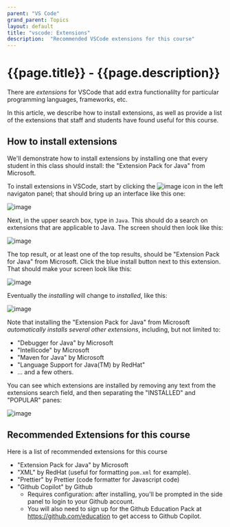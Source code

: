 ```yaml
---
parent: "VS Code"
grand_parent: Topics
layout: default
title: "vscode: Extensions"
description:  "Recommended VSCode extensions for this course"
---
```


# {{page.title}} - {{page.description}}

There are *extensions* for VSCode that add extra functionalilty for particular programming languages, frameworks, etc.

In this article, we describe how to install extensions, as well as provide a list of the extensions that staff and students have found useful for this course.

## How to install extensions

We'll demonstrate how to install extensions by installing one that every student in this class should install: the "Extension Pack for Java" from Microsoft.

To install extensions in VSCode, start by clicking the ![image](https://github.com/user-attachments/assets/0b2fdb6f-8973-432e-a50c-a27493a42e66) icon in the left navigaton panel; that should bring
up an interface like this one:

![image](https://github.com/user-attachments/assets/6a02a37e-9822-4bdf-8260-1a1c940f7886)

Next, in the upper search box, type in `Java`.  This should do a search on extensions that are applicable to Java.  The screen should then look like this:

![image](https://github.com/user-attachments/assets/980a3e41-ea95-4a98-a38d-416a88912381)

The top result, or at least one of the top results, should be "Extension Pack for Java" from Microsoft.  Click the blue install button next to this extension. That should make your
screen look like this:

![image](https://github.com/user-attachments/assets/97919fc3-b3f8-4632-8e37-a8cd85ff1f98)

Eventually the *installing* will change to *installed*, like this:

![image](https://github.com/user-attachments/assets/b0606411-f7b6-43f8-8c8d-ab3765c5abb9)

Note that installing the "Extension Pack for Java" from Microsoft *automatically installs several other extensions*, including, but not limited to:
* "Debugger for Java" by Microsoft
* "Intellicode" by Microsoft
* "Maven for Java" by Microsoft
* "Language Support for Java(TM) by RedHat"
* ... and a few others.

You can see which extensions are installed by removing any text from the extensions search field, and then separating the "INSTALLED" and "POPULAR" panes:

![image](https://github.com/user-attachments/assets/724b8ab1-b0e1-440c-8ba8-7c48511aaaa3)


## Recommended Extensions for this course

Here is a list of recommended extensions for this course
* "Extension Pack for Java" by Microsoft
* "XML" by RedHat (useful for formatting `pom.xml` for example).
* "Prettier" by Prettier (code formatter for Javascript code)
* "Github Copilot" by Github
   * Requires configuration: after installing, you'll be prompted in the side panel to login to your Github account.
   * You will also need to sign up for the Github Education Pack at <https://github.com/education> to get access to Github Copilot.
